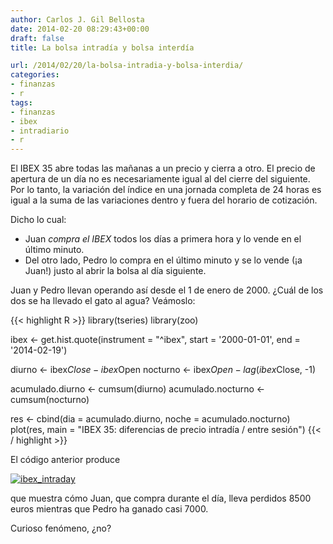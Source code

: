 ```yaml
---
author: Carlos J. Gil Bellosta
date: 2014-02-20 08:29:43+00:00
draft: false
title: La bolsa intradía y bolsa interdía

url: /2014/02/20/la-bolsa-intradia-y-bolsa-interdia/
categories:
- finanzas
- r
tags:
- finanzas
- ibex
- intradiario
- r
---
```


El IBEX 35 abre todas las mañanas a un precio y cierra a otro. El precio de apertura de un día no es necesariamente igual al del cierre del siguiente. Por lo tanto, la variación del índice en una jornada completa de 24 horas es igual a la suma de las variaciones dentro y fuera del horario de cotización.

Dicho lo cual:

* Juan _compra el IBEX_ todos los días a primera hora y lo vende en el último minuto.
* Del otro lado, Pedro lo compra en el último minuto y se lo vende (¡a Juan!) justo al abrir la bolsa al día siguiente.

Juan y Pedro llevan operando así desde el 1 de enero de 2000. ¿Cuál de los dos se ha llevado el gato al agua? Veámoslo:

{{< highlight R >}}
library(tseries)
library(zoo)

ibex <- get.hist.quote(instrument = "^ibex",
    start = '2000-01-01', end = '2014-02-19')

diurno   <- ibex$Close - ibex$Open
nocturno <- ibex$Open - lag(ibex$Close, -1)

acumulado.diurno   <- cumsum(diurno)
acumulado.nocturno <- cumsum(nocturno)

res <- cbind(dia = acumulado.diurno,
    noche = acumulado.nocturno)
plot(res,
    main = "IBEX 35: diferencias de precio intradía / entre sesión")
{{< / highlight >}}

El código anterior produce

[![ibex_intraday](/wp-uploads/2014/02/ibex_intraday.png#center)
](/wp-uploads/2014/02/ibex_intraday.png#center)

que muestra cómo Juan, que compra durante el día, lleva perdidos 8500 euros mientras que Pedro ha ganado casi 7000.

Curioso fenómeno, ¿no?
